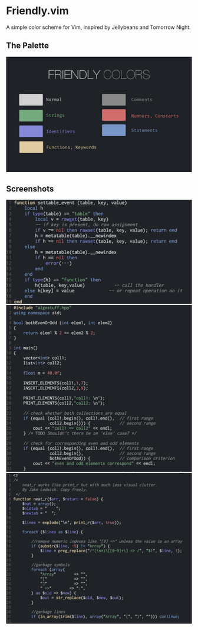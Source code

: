 # Friendly.vim

A simple color scheme for Vim, inspired by Jellybeans and Tomorrow Night.

## The Palette
![alt tag](https://raw.githubusercontent.com/dcapo/friendly-colors/master/friendly.png)

## Screenshots
![alt tag](https://raw.githubusercontent.com/dcapo/friendly-colors/master/friendly_screenshot_0.png)
![alt tag](https://raw.githubusercontent.com/dcapo/friendly-colors/master/friendly_screenshot_1.png)
![alt tag](https://raw.githubusercontent.com/dcapo/friendly-colors/master/friendly_screenshot_2.png)
